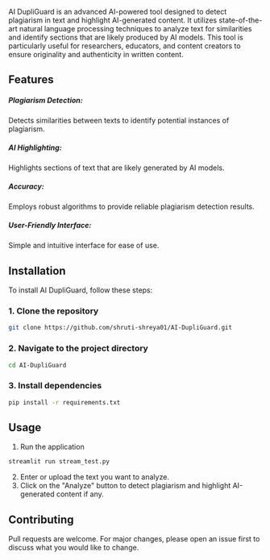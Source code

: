 AI DupliGuard is an advanced AI-powered tool designed to detect plagiarism in text and highlight AI-generated content. It utilizes state-of-the-art natural language processing techniques to analyze text for similarities and identify sections that are likely produced by AI models. This tool is particularly useful for researchers, educators, and content creators to ensure originality and authenticity in written content.

## Features
##### Plagiarism Detection: 
Detects similarities between texts to identify potential instances of plagiarism.
##### AI Highlighting: 
Highlights sections of text that are likely generated by AI models.
##### Accuracy: 
Employs robust algorithms to provide reliable plagiarism detection results.
##### User-Friendly Interface: 
Simple and intuitive interface for ease of use.

## Installation

To install AI DupliGuard, follow these steps:
### 1. Clone the repository
```bash
git clone https://github.com/shruti-shreya01/AI-DupliGuard.git
```
### 2. Navigate to the project directory
```bash
cd AI-DupliGuard
```
### 3. Install dependencies
```bash
pip install -r requirements.txt
```
## Usage

1. Run the application 
```bash
streamlit run stream_test.py
```
2. Enter or upload the text you want to analyze.
3. Click on the "Analyze" button to detect plagiarism and highlight AI-generated content if any.

## Contributing

Pull requests are welcome. For major changes, please open an issue first
to discuss what you would like to change.
